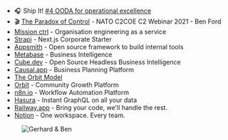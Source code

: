 - 🎧 Ship It! [#4 OODA for operational excellence](https://changelog.com/shipit/4)
- 🎬 [The Paradox of Control](https://www.youtube.com/watch?v=QYnsXQf8p4o) - NATO C2COE C2 Webinar 2021 - Ben Ford
- [Mission ctrl](https://missionctrl.dev/) - Organisation engineering as a service
- [Strapi](https://strapi.io/starters/strapi-starter-next-js-corporate) - Next.js Corporate Starter
- [Appsmith](https://www.appsmith.com/) - Open source framework to build internal tools
- [Metabase](https://www.metabase.com/) - Business Intelligence
- [Cube.dev](https://cube.dev/) - Open Source Headless Business Intelligence
- [Causal.app](https://causal.app/) - Business Planning Platform
- [The Orbit Model](https://orbitmodel.com/)
- [Orbit](https://orbit.love/) - Community Growth Platform
- [n8n.io](https://n8n.io/) - Workflow Automation Platform
- [Hasura](https://hasura.io/) - Instant GraphQL on all your data
- [Railway.app](https://railway.app/) - Bring your code, we'll handle the rest.
- [Notion](https://www.notion.so/) - One workspace. Every team.

<figure class="richtext-figure richtext-figure--full">
  <img src="https://cdn.changelog.com/shipit/shipit-55--ben-ford.jpg" alt="Gerhard & Ben" loading="lazy">
</figure>
